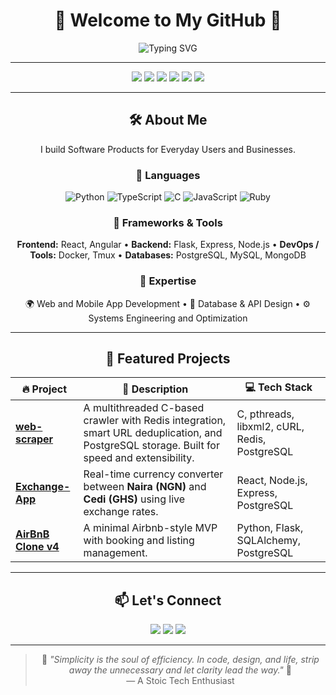 <div align="center">

<!-- HEADER -->
<h1>🚀 Welcome to My GitHub 🚀</h1>

<p>
  <img src="https://readme-typing-svg.demolab.com?font=Fira+Code&size=18&pause=1000&color=F7B93E&width=600&height=50&lines=Navigating+the+Paradigms+of+Programming;Python+%7C+TypeScript+%7C+C+%7C+React+%7C+PostgreSQL;Building+Reliable+and+Impactful+Digital+Products" alt="Typing SVG">
</p>

---

<!-- BADGES -->
<p>
  <img src="https://img.shields.io/badge/Code-Python-informational?style=for-the-badge&logo=python&logoColor=yellow">
  <img src="https://img.shields.io/badge/Code-TypeScript-informational?style=for-the-badge&logo=typescript&logoColor=white">
  <img src="https://img.shields.io/badge/Code-C-blue?style=for-the-badge&logo=c&logoColor=white">
  <img src="https://img.shields.io/badge/Frameworks-React%20%7C%20Flask%20%7C%20Express-3A6EA5?style=for-the-badge&logo=framework&logoColor=white">
  <img src="https://img.shields.io/badge/Database-PostgreSQL%20%7C%20MySQL%20%7C%20MongoDB-336791?style=for-the-badge&logo=postgresql&logoColor=white">
  <img src="https://img.shields.io/badge/Tools-Docker%20%7C%20Tmux-1BB91F?style=for-the-badge&logo=docker&logoColor=white">
</p>

---

## 🛠️ About Me  

<p>
I build Software Products for Everyday Users and Businesses.
</p>

### 🔹 <strong>Languages</strong>
<p>
  <img src="https://img.shields.io/badge/Python-3776AB?style=flat-square&logo=python&logoColor=white" alt="Python">
  <img src="https://img.shields.io/badge/TypeScript-007ACC?style=flat-square&logo=typescript&logoColor=white" alt="TypeScript">
  <img src="https://img.shields.io/badge/C-00599C?style=flat-square&logo=c&logoColor=white" alt="C">
  <img src="https://img.shields.io/badge/JavaScript-F7DF1E?style=flat-square&logo=javascript&logoColor=black" alt="JavaScript">
  <img src="https://img.shields.io/badge/Ruby-CC342D?style=flat-square&logo=ruby&logoColor=white" alt="Ruby">
</p>

### 🔹 <strong>Frameworks & Tools</strong>
<p>
  <b>Frontend:</b> React, Angular  •  
  <b>Backend:</b> Flask, Express, Node.js  •  
  <b>DevOps / Tools:</b> Docker, Tmux  •  
  <b>Databases:</b> PostgreSQL, MySQL, MongoDB
</p>

### 🔹 <strong>Expertise</strong>
<p>
  🌍 Web and Mobile App Development  •  🧩 Database & API Design  •  ⚙️ Systems Engineering and Optimization
</p>

---

## 📌 Featured Projects

<div align="center">

| 🔥 Project | 🚀 Description | 💻 Tech Stack |
|------------|----------------|---------------|
| **[web-scraper](https://github.com/luckys-lnz/web-scraper)** | A multithreaded C-based crawler with Redis integration, smart URL deduplication, and PostgreSQL storage. Built for speed and extensibility. | C, pthreads, libxml2, cURL, Redis, PostgreSQL |
| **[Exchange-App](https://github.com/luckys-lnz/exchange-app)** | Real-time currency converter between **Naira (NGN)** and **Cedi (GHS)** using live exchange rates. | React, Node.js, Express, PostgreSQL |
| **[AirBnB Clone v4](https://github.com/luckys-lnz/AirBnB_clone_v4)** | A minimal Airbnb-style MVP with booking and listing management. | Python, Flask, SQLAlchemy, PostgreSQL |

</div>

---

## 📫 Let's Connect  

<p>
  <a href="mailto:luckyarchibong000@gmail.com"><img src="https://img.shields.io/badge/Email-D14836?style=for-the-badge&logo=gmail&logoColor=white"></a>
  <a href="https://www.linkedin.com/in/lucky-archibong-2a177899/"><img src="https://img.shields.io/badge/LinkedIn-0077B5?style=for-the-badge&logo=linkedin&logoColor=white"></a>
  <a href="https://x.com/livinginpixel"><img src="https://img.shields.io/badge/Twitter-1DA1F2?style=for-the-badge&logo=twitter&logoColor=white"></a>
</p>

---

<blockquote>
  <p align="center">🌟 <em>"Simplicity is the soul of efficiency. In code, design, and life, strip away the unnecessary and let clarity lead the way."</em> 🚀<br>— A Stoic Tech Enthusiast</p>
</blockquote>

</div>
